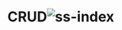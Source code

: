 # CRUD![ss-index](https://user-images.githubusercontent.com/54386898/129047311-fc4764c6-621a-41c2-90d1-5ce464758149.JPG)
